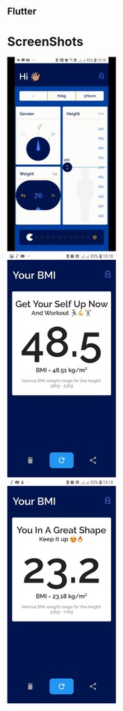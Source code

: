 ## Flutter

# ScreenShots
<img src="my_flutter/images/ff.gif" width="250" /> &nbsp;&nbsp;
<img src="my_flutter/images/photo_2019-05-05_15-18-38.jpg" width="250" /> &nbsp;&nbsp;
<img src="my_flutter/images/photo_2019-05-05_15-18-42.jpg" width="250" /> &nbsp;&nbsp;
